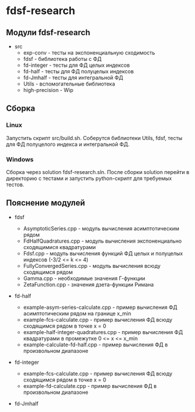 # fdsf-research

## Модули fdsf-research

* src
   * exp-conv - тесты на экспоненциальную сходимость
   * fdsf - библиотека работы с ФД
   * fd-integer - тесты для ФД целых индексов
   * fd-half - тесты для ФД полуцелых индексов
   * fd-Jmhalf - тесты для интегральной ФД
   * Utils - вспомогательные библиотека
   * high-precision - Wip

## Сборка
### Linux
Запустить скрипт src/build.sh. Соберутся библиотеки Utils, fdsf, тесты для ФД полуцелого индекса и интегральной ФД.

### Windows
Сборка через solution fdsf-research.sln. После сборки solution перейти в директорию с тестами и запустить python-скрипт для требуемых тестов.

## Пояснение модулей

* fdsf
    * AsymptoticSeries.cpp - модуль вычисления асимптотическим рядом
    * FdHalfQuadratures.cpp - модуль вычисления экспоненциально сходящимися квадратурами
    * Fdsf.cpp - модуль вычисления функций ФД целых и полуцелых индексов (-3/2 <= k <= 4)
    * FullyConvergedSeries.cpp - модуль вычисления всюду сходящимся рядом
    * Gamma.cpp - необходимые значения Г-функции
    * ZetaFunction.cpp - значения дзета-функции Римана

* fd-half
    * example-asym-series-calculate.cpp - пример вычисления ФД асимптотическим рядом на границе x_min
    * example-fcs-calculate.cpp - пример вычисления ФД всюду сходящимся рядом в точке x = 0
    * example-half-integer-quadratures.cpp - пример вычисления ФД квадратурами в промежутке 0 <= x <= x_min
    * example-calculate-fd-half.cpp - пример вычисления ФД в произвольном диапазоне

* fd-integer
    * example-fcs-calculate.cpp - пример вычисления ФД всюду сходящимся рядом в точке x = 0
    * example-fd-calculate.cpp - пример вычисления ФД в произвольном диапазоне

* fd-Jmhalf
